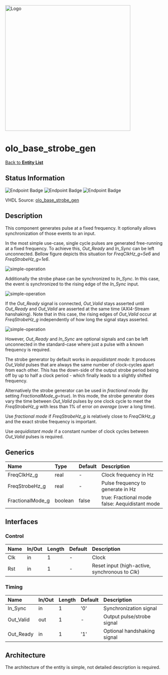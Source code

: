 <img src="../Logo.png" alt="Logo" width="400">

# olo_base_strobe_gen

[Back to **Entity List**](../EntityList.md)

## Status Information

![Endpoint Badge](https://img.shields.io/endpoint?url=https://storage.googleapis.com/open-logic-badges/coverage/olo_base_strobe_gen.json?cacheSeconds=0)
![Endpoint Badge](https://img.shields.io/endpoint?url=https://storage.googleapis.com/open-logic-badges/branches/olo_base_strobe_gen.json?cacheSeconds=0)
![Endpoint Badge](https://img.shields.io/endpoint?url=https://storage.googleapis.com/open-logic-badges/issues/olo_base_strobe_gen.json?cacheSeconds=0)

VHDL Source: [olo_base_strobe_gen](../../src/base/vhdl/olo_base_strobe_gen.vhd)

## Description

This component generates pulse at a fixed frequency. It optionally allows synchronization of those events to an input.

In the most simple use-case, single cycle pulses are generated free-running at a fixed frequency. To achieve this,
_Out_Ready_ and _In_Sync_ can be left unconnected. Bellow figure depicts this situation for _FreqClkHz_g=5e6_ and
_FreqStrobeHz_g=1e6_.

![simple-operation](./misc/olo_base_strobe_generator_simple.png)

Additionally the strobe phase can be synchronized to _In_Sync_. In this case, the event is synchronized to the rising
edge of the _In_Sync_ input.

![simple-operation](./misc/olo_base_strobe_generator_sync.png)

If the _Out_Ready_ signal is connected, _Out_Valid_ stays asserted until _Out_Ready_ and _Out_Valid_ are asserted at the
same time (AXI4-Stream hanshaking). Note that in this case, the rising edges of _Out_Valid_ occur at _FreqStrobeHz_g_
independently of how long the signal stays asserted.

![simple-operation](./misc/olo_base_strobe_generator_ready.png)

However, _Out_Ready_ and _In_Sync_ are optional signals and can be left unconnected in the standard-case where just a
pulse with a known frequency is required.

The strobe generator by default works in _aequidistant mode_: It produces _Out_Valid_ pulses that are always the same
number of clock-cycles apart from each other. This has the down-side of the output strobe period being off by up to half
a clock period - which finally leads to a slightly shifted frequency.

Alternatively the strobe generator can be used in _fractional mode_ (by setting _FractionalMode_g=true_). In this mode,
the strobe generator does vary the time between _Out_Valid_ pulses by one clock cycle to meet the _FreqStrobeHz_g_ with
less than 1% of error _on average_ (over a long time).

Use _fractional mode_ if _FreqStrobeHz_g_ is relatively close to _FreqClkHz_g_ and the exact strobe frequency is
important.

Use _aequidistant mode_ if a constant number of clock cycles between _Out_Valid_ pulses is required.

## Generics

| Name             | Type    | Default | Description                                        |
| :--------------- | :------ | ------- | :------------------------------------------------- |
| FreqClkHz_g      | real    | -       | Clock frequency in Hz                              |
| FreqStrobeHz_g   | real    | -       | Pulse frequency to generate in Hz                  |
| FractionalMode_g | boolean | false   | true: Fractional mode <br>false: Aequidistant mode |

## Interfaces

### Control

| Name | In/Out | Length | Default | Description                                     |
| :--- | :----- | :----- | ------- | :---------------------------------------------- |
| Clk  | in     | 1      | -       | Clock                                           |
| Rst  | in     | 1      | -       | Reset input (high-active, synchronous to _Clk_) |

### Timing

| Name      | In/Out | Length | Default | Description                 |
| :-------- | :----- | :----- | ------- | :-------------------------- |
| In_Sync   | in     | 1      | '0'     | Synchronization signal      |
| Out_Valid | out    | 1      | -       | Output pulse/strobe signal  |
| Out_Ready | in     | 1      | '1'     | Optional handshaking signal |

## Architecture

The architecture of the entity is simple, not detailed description is required.
